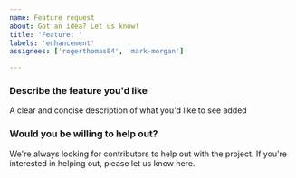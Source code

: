 ```yaml
---
name: Feature request
about: Got an idea? Let us know!
title: 'Feature: '
labels: 'enhancement'
assignees: ['rogerthomas84', 'mark-morgan']

---
```


### Describe the feature you'd like

A clear and concise description of what you'd like to see added

### Would you be willing to help out?

We're always looking for contributors to help out with the project. If you're interested in helping out, please let us
know here.
